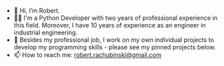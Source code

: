 - 👋 Hi, I’m Robert.
- 🧍‍♂️ I'm a Python Developer with two years of professional experience in this field. Moreover, I have 10 years of experience as an engineer in industrial engineering.
- 🚀 Besides my professional job, I work on my own individual projects to develop my programming skills - please see my pinned projects below.
- 📫 How to reach me: robert.rachubinski@gmail.com

<!---
robrach/robrach is a ✨ special ✨ repository because its `README.md` (this file) appears on your GitHub profile.
You can click the Preview link to take a look at your changes.
--->
